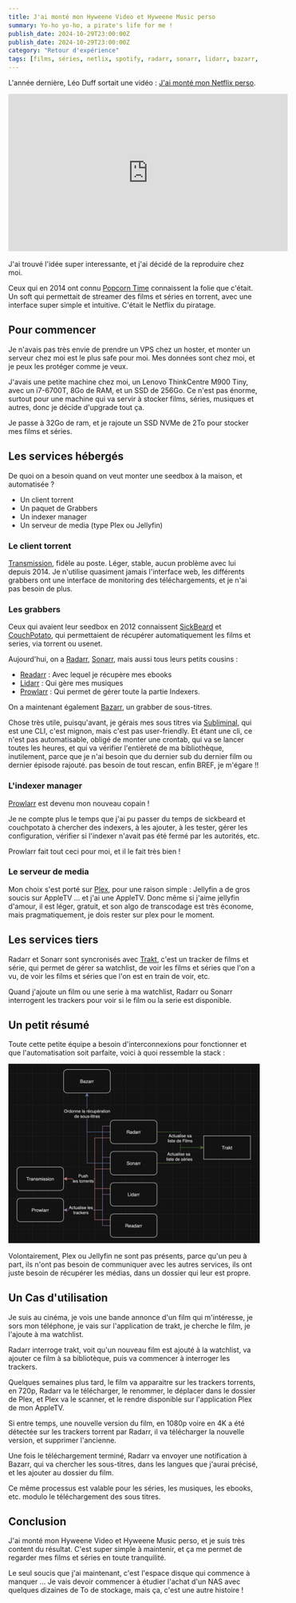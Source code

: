 ```yaml
---
title: J'ai monté mon Hyweene Video et Hyweene Music perso
summary: Yo-ho yo-ho, a pirate's life for me !
publish_date: 2024-10-29T23:00:00Z
publish_date: 2024-10-29T23:00:00Z
category: "Retour d'expérience"
tags: [films, séries, netlix, spotify, radarr, sonarr, lidarr, bazarr, prowlarr, jellyfin, plex, hyweeneflix, hyweenefy]
---
```


L'année dernière, Léo Duff sortait une vidéo : [J'ai monté mon Netflix perso](https://www.youtube.com/watch?v=J8KcJL9gylA).

<iframe
  src="https://www.youtube.com/embed/J8KcJL9gylA?si=LivAlEtq8iSFQJSd"
  width="560" height="315" title="YouTube video player" referrerpolicy="strict-origin-when-cross-origin" allowfullscreen
  frameborder="0" allow="accelerometer; autoplay; clipboard-write; encrypted-media; gyroscope; picture-in-picture; web-share"
  >
</iframe>

J'ai trouvé l'idée super interessante, et j'ai décidé de la reproduire chez moi.

Ceux qui en 2014 ont connu [Popcorn Time](https://fr.wikipedia.org/wiki/Popcorn_Time) connaissent la folie que c'était. Un soft qui permettait de streamer des films et séries en torrent, avec une interface super simple et intuitive. C'était le Netflix du piratage.

## Pour commencer

Je n'avais pas très envie de prendre un VPS chez un hoster, et monter un serveur chez moi est le plus safe pour moi. Mes données sont chez moi, et je peux les protéger comme je veux.

J'avais une petite machine chez moi, un Lenovo ThinkCentre M900 Tiny, avec un i7-6700T, 8Go de RAM, et un SSD de 256Go. Ce n'est pas énorme, surtout pour une machine qui va servir à stocker films, séries, musiques et autres, donc je décide d'upgrade tout ça.

Je passe à 32Go de ram, et je rajoute un SSD NVMe de 2To pour stocker mes films et séries.

## Les services hébergés

De quoi on a besoin quand on veut monter une seedbox à la maison, et automatisée ?

- Un client torrent
- Un paquet de Grabbers
- Un indexer manager
- Un serveur de media (type Plex ou Jellyfin)

### Le client torrent

[Transmission](https://transmissionbt.com/), fidèle au poste. Léger, stable, aucun problème avec lui depuis 2014. Je n'utilise quasiment jamais l'interface web, les différents grabbers ont une interface de monitoring des téléchargements, et je n'ai pas besoin de plus.

### Les grabbers

Ceux qui avaient leur seedbox en 2012 connaissent [SickBeard](https://github.com/midgetspy/Sick-Beard) et [CouchPotato](https://github.com/CouchPotato/CouchPotatoServer/), qui permettaient de récupérer automatiquement les films et series, via torrent ou usenet.

Aujourd'hui, on a [Radarr](https://github.com/Radarr/Radarr), [Sonarr](https://github.com/Sonarr/Sonarr), mais aussi tous leurs petits cousins :

- [Readarr](https://github.com/Readarr/Readarr) : Avec lequel je récupère mes ebooks
- [Lidarr](https://github.com/Lidarr/Lidarr) : Qui gère mes musiques
- [Prowlarr](https://github.com/Prowlarr/Prowlarr) : Qui permet de gérer toute la partie Indexers.

On a maintenant également [Bazarr](https://github.com/morpheus65535/bazarr), un grabber de sous-titres.

Chose très utile, puisqu'avant, je gérais mes sous titres via [Subliminal](https://github.com/Diaoul/subliminal), qui est une CLI, c'est mignon, mais c'est pas user-friendly. Et étant une cli, ce n'est pas automatisable, obligé de monter une crontab, qui va se lancer toutes les heures, et qui va vérifier l'entièreté de ma bibliothèque, inutilement, parce que je n'ai besoin que du dernier sub du dernier film ou dernier épisode rajouté. pas besoin de tout rescan, enfin BREF, je m'égare !!

### L'indexer manager

[Prowlarr](https://github.com/Prowlarr/Prowlarr) est devenu mon nouveau copain !

Je ne compte plus le temps que j'ai pu passer du temps de sickbeard et couchpotato à chercher des indexers, à les ajouter, à les tester, gérer les configuration, vérifier si l'indexer n'avait pas été fermé par les autorités, etc.

Prowlarr fait tout ceci pour moi, et il le fait très bien !

### Le serveur de media

Mon choix s'est porté sur [Plex](https://www.plex.tv/), pour une raison simple : Jellyfin a de gros soucis sur AppleTV ... et j'ai une AppleTV. Donc même si j'aime jellyfin d'amour, il est léger, gratuit, et son algo de transcodage est très économe, mais pragmatiquement, je dois rester sur plex pour le moment.

## Les services tiers

Radarr et Sonarr sont syncronisés avec [Trakt](https://trakt.tv/), c'est un tracker de films et série, qui permet de gérer sa watchlist, de voir les films et séries que l'on a vu, de voir les films et séries que l'on est en train de voir, etc.

Quand j'ajoute un film ou une serie à ma watchlist, Radarr ou Sonarr interrogent les trackers pour voir si le film ou la serie est disponible.

## Un petit résumé

Toute cette petite équipe a besoin d'interconnexions pour fonctionner et que l'automatisation soit parfaite, voici à quoi ressemble la stack :

<center>
<img src="/media/images/blog/illustration/2024-10-29/stack.png" alt="stack" class="object-cover rounded-lg shadow-md">
</center>

Volontairement, Plex ou Jellyfin ne sont pas présents, parce qu'un peu à part, ils n'ont pas besoin de communiquer avec les autres services, ils ont juste besoin de récupérer les médias, dans un dossier qui leur est propre.

## Un Cas d'utilisation

Je suis au cinéma, je vois une bande annonce d'un film qui m'intéresse, je sors mon téléphone, je vais sur l'application de trakt, je cherche le film, je l'ajoute à ma watchlist.

Radarr interroge trakt, voit qu'un nouveau film est ajouté à la watchlist, va ajouter ce film à sa bibliotèque, puis va commencer à interroger les trackers.

Quelques semaines plus tard, le film va apparaitre sur les trackers torrents, en 720p, Radarr va le télécharger, le renommer, le déplacer dans le dossier de Plex, et Plex va le scanner, et le rendre disponible sur l'application Plex de mon AppleTV.

Si entre temps, une nouvelle version du film, en 1080p voire en 4K a été détectée sur les trackers torrent par Radarr, il va télécharger la nouvelle version, et supprimer l'ancienne.

Une fois le téléchargement terminé, Radarr va envoyer une notification à Bazarr, qui va chercher les sous-titres, dans les langues que j'aurai précisé, et les ajouter au dossier du film.

Ce même processus est valable pour les séries, les musiques, les ebooks, etc. modulo le téléchargement des sous titres.

## Conclusion

J'ai monté mon Hyweene Video et Hyweene Music perso, et je suis très content du résultat. C'est super simple à maintenir, et ça me permet de regarder mes films et séries en toute tranquilité.

Le seul soucis que j'ai maintenant, c'est l'espace disque qui commence à manquer ... Je vais devoir commencer à étudier l'achat d'un NAS avec quelques dizaines de To de stockage, mais ça, c'est une autre histoire !
